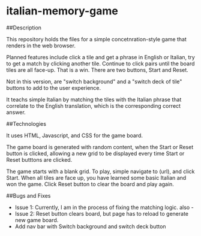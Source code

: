 # italian-memory-game

##Description

This repository holds the files for a simple concetnration-style game that renders in the web browser. 

Planned features include click a tile and get a phrase in English or Italian, try to get a match by clicking another tile. Continue 
to click pairs until the board tiles are all face-up. That is a win. There are two buttons, Start and Reset. 

[User Stories and Planning]: https://trello.com/b/AVnAf7Fh/project-1-teach-yourself-italian
[link text itself]: http://www.reddit.com

Not in this version, are "switch background" and a "switch deck of tile" buttons to add to the user experience.

It teachs simple Italian by matching the tiles with the Italian phrase that correlate to the English translation, which is the corresponding correct answer.

##Technologies

It uses HTML, Javascript, and CSS for the game board.

The game board is generated with random content, when the Start or Reset button is clicked, allowing a new grid to be displayed every time Start or Reset butttons are clicked. 

The game starts with a blank grid. To play, simple navigate to (url), and click Start. When all tiles are face up, you have learned some basic Italian and won the game. Click Reset button to clear the board and play again. 

##Bugs and Fixes

* Issue 1: Currently, I am in the process of fixing the matching logic. also - 
* Issue 2: Reset button clears board, but page has to reload to generate new game board. 
* Add nav bar with Switch background and switch deck button
